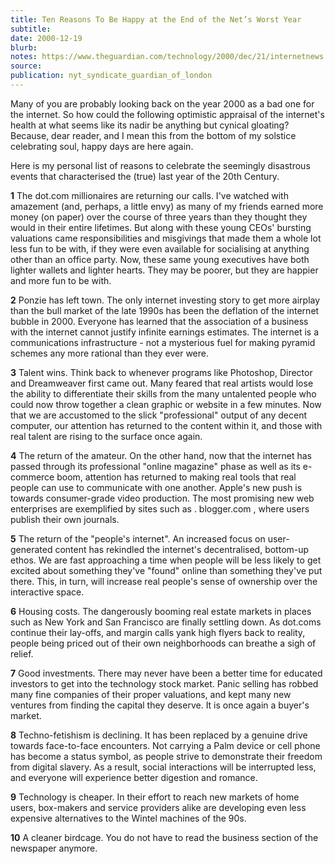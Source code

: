 ```yaml
---
title: Ten Reasons To Be Happy at the End of the Net’s Worst Year
subtitle:
date: 2000-12-19
blurb:
notes: https://www.theguardian.com/technology/2000/dec/21/internetnews.onlinesupplement2
source:
publication: nyt_syndicate_guardian_of_london
---
```


Many of you are probably looking back on the year 2000 as a bad one for the internet. So how could the following optimistic appraisal of the internet's health at what seems like its nadir be anything but cynical gloating? Because, dear reader, and I mean this from the bottom of my solstice celebrating soul, happy days are here again.

Here is my personal list of reasons to celebrate the seemingly disastrous events that characterised the (true) last year of the 20th Century.

**1** The dot.com millionaires are returning our calls. I've watched with amazement (and, perhaps, a little envy) as many of my friends earned more money (on paper) over the course of three years than they thought they would in their entire lifetimes. But along with these young CEOs' bursting valuations came responsibilities and misgivings that made them a whole lot less fun to be with, if they were even available for socialising at anything other than an office party. Now, these same young executives have both lighter wallets and lighter hearts. They may be poorer, but they are happier and more fun to be with.

**2** Ponzie has left town. The only internet investing story to get more airplay than the bull market of the late 1990s has been the deflation of the internet bubble in 2000. Everyone has learned that the association of a business with the internet cannot justify infinite earnings estimates. The internet is a communications infrastructure - not a mysterious fuel for making pyramid schemes any more rational than they ever were.

**3** Talent wins. Think back to whenever programs like Photoshop, Director and Dreamweaver first came out. Many feared that real artists would lose the ability to differentiate their skills from the many untalented people who could now throw together a clean graphic or website in a few minutes. Now that we are accustomed to the slick "professional" output of any decent computer, our attention has returned to the content within it, and those with real talent are rising to the surface once again.

**4** The return of the amateur. On the other hand, now that the internet has passed through its professional "online magazine" phase as well as its e-commerce boom, attention has returned to making real tools that real people can use to communicate with one another. Apple's new push is towards consumer-grade video production. The most promising new web enterprises are exemplified by sites such as <www>. blogger.com , where users publish their own journals.

**5** The return of the "people's internet". An increased focus on user-generated content has rekindled the internet's decentralised, bottom-up ethos. We are fast approaching a time when people will be less likely to get excited about something they've "found" online than something they've put there. This, in turn, will increase real people's sense of ownership over the interactive space.

**6** Housing costs. The dangerously booming real estate markets in places such as New York and San Francisco are finally settling down. As dot.coms continue their lay-offs, and margin calls yank high flyers back to reality, people being priced out of their own neighborhoods can breathe a sigh of relief.

**7** Good investments. There may never have been a better time for educated investors to get into the technology stock market. Panic selling has robbed many fine companies of their proper valuations, and kept many new ventures from finding the capital they deserve. It is once again a buyer's market.

**8** Techno-fetishism is declining. It has been replaced by a genuine drive towards face-to-face encounters. Not carrying a Palm device or cell phone has become a status symbol, as people strive to demonstrate their freedom from digital slavery. As a result, social interactions will be interrupted less, and everyone will experience better digestion and romance.

**9** Technology is cheaper. In their effort to reach new markets of home users, box-makers and service providers alike are developing even less expensive alternatives to the Wintel machines of the 90s.

**10** A cleaner birdcage. You do not have to read the business section of the newspaper anymore.
